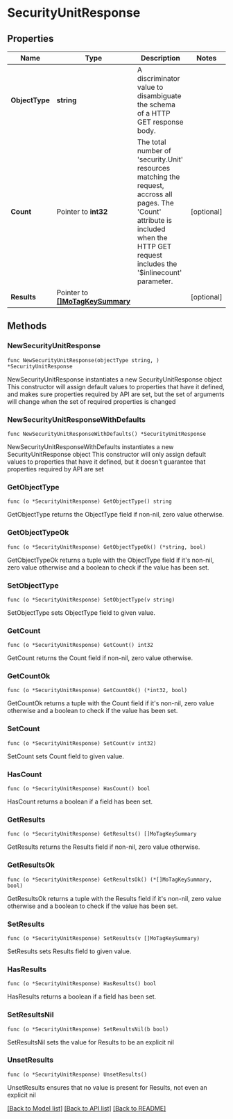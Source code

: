 # SecurityUnitResponse

## Properties

Name | Type | Description | Notes
------------ | ------------- | ------------- | -------------
**ObjectType** | **string** | A discriminator value to disambiguate the schema of a HTTP GET response body. | 
**Count** | Pointer to **int32** | The total number of &#39;security.Unit&#39; resources matching the request, accross all pages. The &#39;Count&#39; attribute is included when the HTTP GET request includes the &#39;$inlinecount&#39; parameter. | [optional] 
**Results** | Pointer to [**[]MoTagKeySummary**](MoTagKeySummary.md) |  | [optional] 

## Methods

### NewSecurityUnitResponse

`func NewSecurityUnitResponse(objectType string, ) *SecurityUnitResponse`

NewSecurityUnitResponse instantiates a new SecurityUnitResponse object
This constructor will assign default values to properties that have it defined,
and makes sure properties required by API are set, but the set of arguments
will change when the set of required properties is changed

### NewSecurityUnitResponseWithDefaults

`func NewSecurityUnitResponseWithDefaults() *SecurityUnitResponse`

NewSecurityUnitResponseWithDefaults instantiates a new SecurityUnitResponse object
This constructor will only assign default values to properties that have it defined,
but it doesn't guarantee that properties required by API are set

### GetObjectType

`func (o *SecurityUnitResponse) GetObjectType() string`

GetObjectType returns the ObjectType field if non-nil, zero value otherwise.

### GetObjectTypeOk

`func (o *SecurityUnitResponse) GetObjectTypeOk() (*string, bool)`

GetObjectTypeOk returns a tuple with the ObjectType field if it's non-nil, zero value otherwise
and a boolean to check if the value has been set.

### SetObjectType

`func (o *SecurityUnitResponse) SetObjectType(v string)`

SetObjectType sets ObjectType field to given value.


### GetCount

`func (o *SecurityUnitResponse) GetCount() int32`

GetCount returns the Count field if non-nil, zero value otherwise.

### GetCountOk

`func (o *SecurityUnitResponse) GetCountOk() (*int32, bool)`

GetCountOk returns a tuple with the Count field if it's non-nil, zero value otherwise
and a boolean to check if the value has been set.

### SetCount

`func (o *SecurityUnitResponse) SetCount(v int32)`

SetCount sets Count field to given value.

### HasCount

`func (o *SecurityUnitResponse) HasCount() bool`

HasCount returns a boolean if a field has been set.

### GetResults

`func (o *SecurityUnitResponse) GetResults() []MoTagKeySummary`

GetResults returns the Results field if non-nil, zero value otherwise.

### GetResultsOk

`func (o *SecurityUnitResponse) GetResultsOk() (*[]MoTagKeySummary, bool)`

GetResultsOk returns a tuple with the Results field if it's non-nil, zero value otherwise
and a boolean to check if the value has been set.

### SetResults

`func (o *SecurityUnitResponse) SetResults(v []MoTagKeySummary)`

SetResults sets Results field to given value.

### HasResults

`func (o *SecurityUnitResponse) HasResults() bool`

HasResults returns a boolean if a field has been set.

### SetResultsNil

`func (o *SecurityUnitResponse) SetResultsNil(b bool)`

 SetResultsNil sets the value for Results to be an explicit nil

### UnsetResults
`func (o *SecurityUnitResponse) UnsetResults()`

UnsetResults ensures that no value is present for Results, not even an explicit nil

[[Back to Model list]](../README.md#documentation-for-models) [[Back to API list]](../README.md#documentation-for-api-endpoints) [[Back to README]](../README.md)



